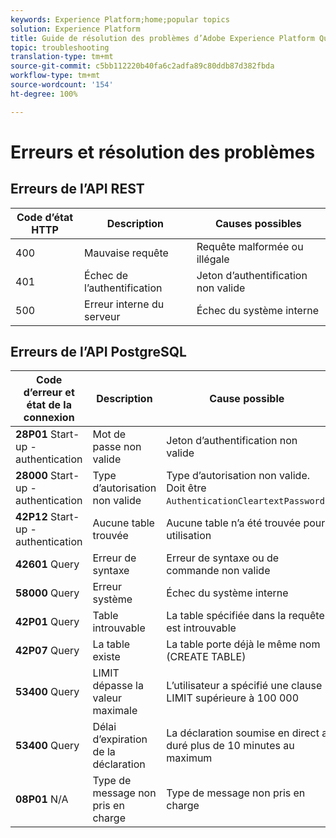 ```yaml
---
keywords: Experience Platform;home;popular topics
solution: Experience Platform
title: Guide de résolution des problèmes d’Adobe Experience Platform Query Service
topic: troubleshooting
translation-type: tm+mt
source-git-commit: c5bb112220b40fa6c2adfa89c80ddb87d382fbda
workflow-type: tm+mt
source-wordcount: '154'
ht-degree: 100%

---
```



# Erreurs et résolution des problèmes

## Erreurs de l’API REST

| Code d’état HTTP | Description | Causes possibles |
| ---------------- | ----------- | --------------- |
| 400 | Mauvaise requête | Requête malformée ou illégale |
| 401 | Échec de l’authentification | Jeton d’authentification non valide |
| 500 | Erreur interne du serveur | Échec du système interne |

## Erreurs de l’API PostgreSQL

| Code d’erreur et état de la connexion | Description | Cause possible |
| ------------------------------- | ----------- | -------------- |
| **28P01** Start-up - authentication | Mot de passe non valide | Jeton d’authentification non valide |
| **28000** Start-up - authentication | Type d’autorisation non valide | Type d’autorisation non valide. Doit être `AuthenticationCleartextPassword`. |
| **42P12** Start-up - authentication | Aucune table trouvée | Aucune table n’a été trouvée pour utilisation |
| **42601** Query | Erreur de syntaxe | Erreur de syntaxe ou de commande non valide |
| **58000** Query | Erreur système | Échec du système interne |
| **42P01** Query | Table introuvable | La table spécifiée dans la requête est introuvable |
| **42P07** Query | La table existe | La table porte déjà le même nom (CREATE TABLE) |
| **53400** Query | LIMIT dépasse la valeur maximale | L’utilisateur a spécifié une clause LIMIT supérieure à 100 000 |
| **53400** Query | Délai d’expiration de la déclaration | La déclaration soumise en direct a duré plus de 10 minutes au maximum |
| **08P01** N/A | Type de message non pris en charge | Type de message non pris en charge |
